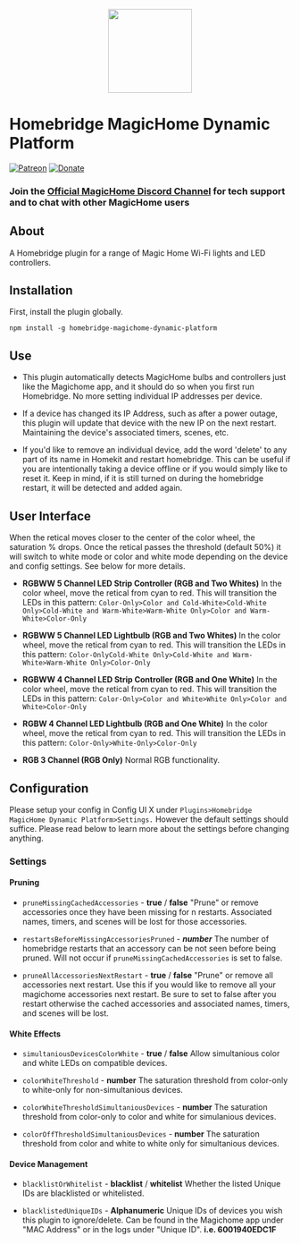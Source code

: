 
<p align="center">

<img src="https://github.com/Lethegrin/HomebridgeMagicHome-DynamicPlatform/blob/master/branding/logos/zackneticlogo.svg" width="150">

</p>


# Homebridge MagicHome Dynamic Platform

[![Patreon](https://img.shields.io/badge/Subscribe-Patreon-%23F96854?style=for-the-badge&logo=Patreon)](https://www.patreon.com/zacknetic)
[![Donate](https://img.shields.io/badge/Donate-PayPal-%2300457C?style=for-the-badge&logo=PayPal)](https://www.paypal.com/paypalme/zacharyavino)

### Join the [Official MagicHome Discord Channel](https://discord.gg/c8xpmZSNZC) for tech support and to chat with other MagicHome users

## About

A Homebridge plugin for a range of Magic Home Wi-Fi lights and LED controllers.

## Installation

First, install the plugin globally.

````
npm install -g homebridge-magichome-dynamic-platform
````

## Use

* This plugin automatically detects MagicHome bulbs and controllers just like the Magichome app, and it should do so when you first run Homebridge. No more setting individual IP addresses per device.

* If a device has changed its IP Address, such as after a power outage, this plugin will update that device with the new IP on the next restart. Maintaining the device's associated timers, scenes, etc.

* If you'd like to remove an individual device, add the word 'delete' to any part of its name in Homekit and restart homebridge. This can be useful if you are intentionally taking a device offline or if you would simply like to reset it. Keep in mind, if it is still turned on during the homebridge restart, it will be detected and added again.

## User Interface

When the retical moves closer to the center of the color wheel, the saturation % drops. Once the retical passes the threshold (default 50%) it will switch to white mode or color and white mode depending on the device and config settings. See below for more details.

* **RGBWW 5 Channel LED Strip Controller (RGB and Two Whites)** In the color wheel, move the retical from cyan to red. This will transition the LEDs in this pattern:
```Color-Only>Color and Cold-White>Cold-White Only>Cold-White and Warm-White>Warm-White Only>Color and Warm-White>Color-Only```

* **RGBWW 5 Channel LED Lightbulb (RGB and Two Whites)** In the color wheel, move the retical from cyan to red. This will transition the LEDs in this pattern:
```Color-OnlyCold-White Only>Cold-White and Warm-White>Warm-White Only>Color-Only```

* **RGBWW 4 Channel LED Strip Controller (RGB and  One White)** In the color wheel, move the retical from cyan to red. This will transition the LEDs in this pattern:
```Color-Only>Color and White>White Only>Color and White>Color-Only```

* **RGBW 4 Channel LED Lightbulb (RGB and One White)** In the color wheel, move the retical from cyan to red. This will transition the LEDs in this pattern:
```Color-Only>White-Only>Color-Only```

* **RGB 3 Channel (RGB Only)** Normal RGB functionality.

## Configuration

Please setup your config in Config UI X under ```Plugins>Homebridge MagicHome Dynamic Platform>Settings.``` 
However the default settings should suffice. Please read below to learn more about the settings before changing anything.

### Settings

#### Pruning

* `pruneMissingCachedAccessories` - **true** / **false** "Prune" or remove accessories once they have been missing for n restarts. Associated names, timers, and scenes will be lost for those accessories.

* `restartsBeforeMissingAccessoriesPruned` - ***number*** The number of homebridge restarts that an accessory can be not seen before being pruned. Will not occur if `pruneMissingCachedAccessories` is set to false.

* `pruneAllAccessoriesNextRestart` - **true** / **false** "Prune" or remove all accessories next restart. Use this if you would like to remove all your magichome accessories next restart. Be sure to set to false after you restart otherwise the cached accessories and associated names, timers, and scenes will be lost.

#### White Effects

* `simultaniousDevicesColorWhite` - **true** / **false** Allow simultanious color and white LEDs on compatible devices.

* `colorWhiteThreshold` - **number** The saturation threshold from color-only to white-only for non-simultanious devices.

* `colorWhiteThresholdSimultaniousDevices` - **number** The saturation threshold from color-only to color and white for simulanious devices.

* `colorOffThresholdSimultaniousDevices` - **number** The saturation threshold from color and white to white only for simultanious devices.

#### Device Management

* `blacklistOrWhitelist` - **blacklist** / **whitelist** Whether the listed Unique IDs are blacklisted or whitelisted.

* `blacklistedUniqueIDs` - **Alphanumeric** Unique IDs of devices you wish this plugin to ignore/delete. Can be found in the Magichome app under "MAC Address" or in the logs under "Unique ID". **i.e. 6001940EDC1F**

